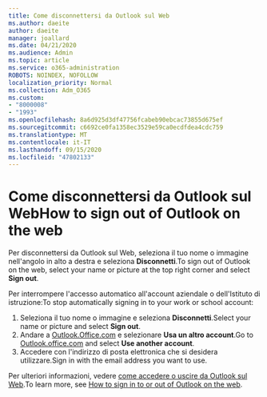 ```yaml
---
title: Come disconnettersi da Outlook sul Web
ms.author: daeite
author: daeite
manager: joallard
ms.date: 04/21/2020
ms.audience: Admin
ms.topic: article
ms.service: o365-administration
ROBOTS: NOINDEX, NOFOLLOW
localization_priority: Normal
ms.collection: Adm_O365
ms.custom:
- "8000008"
- "1993"
ms.openlocfilehash: 8a6d925d3df47756fcabeb90ebcac73855d675ef
ms.sourcegitcommit: c6692ce0fa1358ec3529e59ca0ecdfdea4cdc759
ms.translationtype: MT
ms.contentlocale: it-IT
ms.lasthandoff: 09/15/2020
ms.locfileid: "47802133"
---
```

# <a name="how-to-sign-out-of-outlook-on-the-web"></a><span data-ttu-id="b971b-102">Come disconnettersi da Outlook sul Web</span><span class="sxs-lookup"><span data-stu-id="b971b-102">How to sign out of Outlook on the web</span></span>

<span data-ttu-id="b971b-103">Per disconnettersi da Outlook sul Web, seleziona il tuo nome o immagine nell'angolo in alto a destra e seleziona **Disconnetti**.</span><span class="sxs-lookup"><span data-stu-id="b971b-103">To sign out of Outlook on the web, select your name or picture at the top right corner and select **Sign out**.</span></span>

<span data-ttu-id="b971b-104">Per interrompere l'accesso automatico all'account aziendale o dell'Istituto di istruzione:</span><span class="sxs-lookup"><span data-stu-id="b971b-104">To stop automatically signing in to your work or school account:</span></span>

1. <span data-ttu-id="b971b-105">Seleziona il tuo nome o immagine e seleziona **Disconnetti**.</span><span class="sxs-lookup"><span data-stu-id="b971b-105">Select your name or picture and select **Sign out**.</span></span>
1. <span data-ttu-id="b971b-106">Andare a [Outlook.Office.com](https://outlook.office.com/) e selezionare **Usa un altro account**.</span><span class="sxs-lookup"><span data-stu-id="b971b-106">Go to [Outlook.office.com](https://outlook.office.com/) and select **Use another account**.</span></span>
1. <span data-ttu-id="b971b-107">Accedere con l'indirizzo di posta elettronica che si desidera utilizzare.</span><span class="sxs-lookup"><span data-stu-id="b971b-107">Sign in with the email address you want to use.</span></span>

<span data-ttu-id="b971b-108">Per ulteriori informazioni, vedere [come accedere o uscire da Outlook sul Web](https://support.office.com/article/763fab4d-0138-4814-b450-37fc286bcb79).</span><span class="sxs-lookup"><span data-stu-id="b971b-108">To learn more, see [How to sign in to or out of Outlook on the web](https://support.office.com/article/763fab4d-0138-4814-b450-37fc286bcb79).</span></span>
